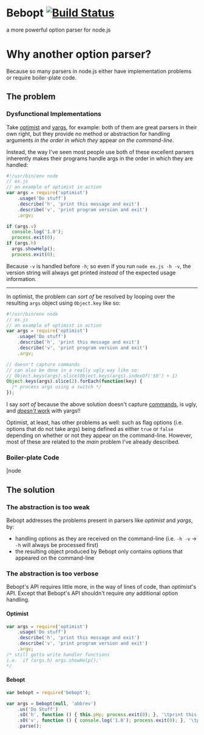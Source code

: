 # Bebopt [![Build Status](https://travis-ci.org/amagura/bebopt.svg?branch=master)](https://travis-ci.org/amagura/bebopt)
a more powerful option parser for node.js

# Why another option parser?
Because so many parsers in node.js either have implementation problems or require boiler-plate code.

## The problem
### Dysfunctional Implementations
Take [optimist](https://github.com/substack/node-optimist) and [yargs](https://github.com/chevex/yargs), for example: both of them are great parsers in their own right, but they provide no method or abstraction for handling arguments _in the order in which they_ appear _on the command-line_.

Instead, the way I've seen most people use both of these excellent parsers inherently makes their programs handle args in the order in which they are handled:

```javascript
#!/usr/bin/env node
// ex.js
// an example of optimist in action
var args = require('optimist')
    .usage('Do stuff')
    .describe('h', 'print this message and exit')
    .describe('v', 'print program version and exit')
    .argv;

if (args.v)
  console.log('1.0');
  process.exit(0);
if (args.h)
  args.showHelp();
  process.exit(0);
```

Because `-v` is handled before `-h`; so even if you run `node ex.js -h -v`, the version string will always get printed _instead_ of the expected usage information.

***

In optimist, the problem can _sort of_ be resolved by looping over the resulting `args` object using `Object.key` like so:

```javascript
#!/usr/bin/env node
// ex.js
// an example of optimist in action
var args = require('optimist')
    .usage('Do stuff')
    .describe('h', 'print this message and exit')
    .describe('v', 'print program version and exit')
    .argv;

// doesn't capture commands
// can also be done in a really ugly way like so:
// Object.keys(args).slice(Object.keys(args).indexOf('$0') + 1)
Object.keys(args).slice(2).forEach(function(key) {
  /* process args using a switch */
});
```
I say _sort of_ because the above solution doesn't capture [commands](https://github.com/substack/node-optimist#and-non-hypenated-options-too-just-use-argv_), is ugly, and [_doesn't_ work](https://github.com/chevex/yargs/issues/39) with yargs!!

Optimist, at least, has other problems as well: such as flag options (i.e. options that do not take args) being defined as either `true` or `false` depending on whether or not they appear on the command-line.  However, most of these are related to the _main_ problem I've already described.

### Boiler-plate Code
[node

## The solution
### The abstraction is too weak
Bebopt addresses the problems present in parsers like _optimist_ and _yargs_, by:
* handling options as they are received on the command-line (i.e. `-h -v` -> `-h` will always be processed first)
* the resulting object produced by Bebopt only contains options that appeared on the command-line

### The abstraction is too verbose
Bebopt's API requires little more, in the way of lines of code, than _optimist_'s API.  Except that Bebopt's API shouldn't require _any_ additional option handling.

#### Optimist
```javascript
var args = require('optimist')
    .usage('Do stuff')
    .describe('h', 'print this message and exit')
    .describe('v', 'print program version and exit')
    .argv;
/* still gotta write handler functions
i.e. `if (args.h) args.showHelp();'
*/
```

#### Bebopt
```javascript
var bebopt = require('bebopt');

var args = bebopt(null, 'abbrev')
    .us('Do Stuff')
    .sO('h', function () { this.pHp; process.exit(0); }, '\tprint this message and exit')
    .sO('v', function () { console.log('1.0'); process.exit(0); }, '\tprint program version and exit')
    .parse();
```
